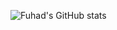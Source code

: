 ![Fuhad's GitHub stats](https://github-readme-stats.vercel.app/api?username=fuhadkalathingal&theme=dark&show_icons=true)
